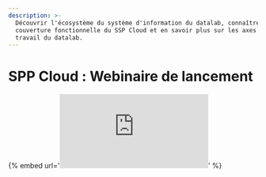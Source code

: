 ```yaml
---
description: >-
  Découvrir l'écosystème du système d'information du datalab, connaître la
  couverture fonctionnelle du SSP Cloud et en savoir plus sur les axes de
  travail du datalab.
---
```


# SPP Cloud : Webinaire de lancement

{% embed url='<iframe src="https://minio.lab.sspcloud.fr/f7sggu/diffusion/kubernetes.mp" frameborder="0" allowfullscreen="true" poster="https://minio.lab.sspcloud.fr/projet-onyxia/assets/projectsImg/presKub.png"> </iframe>' %}



